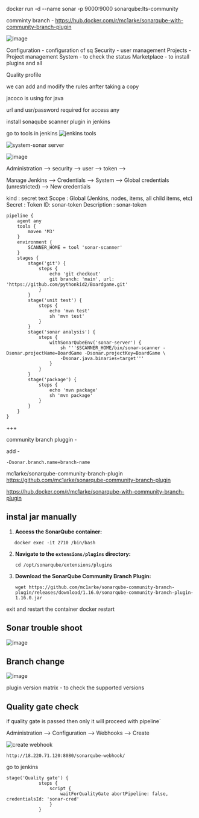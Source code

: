 
docker run -d --name sonar -p 9000:9000 sonarqube:lts-community

comminty branch - https://hub.docker.com/r/mc1arke/sonarqube-with-community-branch-plugin

![image](https://github.com/pythonkid2/DevOps-Practice/assets/100591950/c0ffd9f8-cd13-41c3-a51b-02598e46470e)

Configuration - configuration of sq
Security - user management
Projects - Project management 
System - to check the status
Marketplace  - to install plugins and all

Quality profile 

we can add and modify the rules anfter taking a copy

jacoco is using for java

url and usr/password required for access any 

install sonaqube scanner plugin in jenkins

go to tools in jenkins 
![jenkins tools](https://github.com/pythonkid2/DevOps-Practice/assets/100591950/b07d9eba-11ae-42da-adc9-76ba852c9f4e)

![system-sonar server](https://github.com/pythonkid2/DevOps-Practice/assets/100591950/53f054ae-a783-483c-95fc-0d4635d0f43d)

![image](https://github.com/pythonkid2/DevOps-Practice/assets/100591950/341dd4e5-81a1-4f2d-94c0-60c369c3d2fa)

Administration --> security --> user --> token -->

Manage Jenkins --> Credentials --> System --> Global credentials (unrestricted) --> New credentials

kind : secret text
Scope : Global (Jenkins, nodes, items, all child items, etc)
Secret : Token
ID: sonar-token
Description : sonar-token 

```
pipeline {
    agent any
    tools {
        maven 'M3'   
    }
    environment {
        SCANNER_HOME = tool 'sonar-scanner' 
    }
    stages {
        stage('git') {
            steps {
                echo 'git checkout'
                git branch: 'main', url: 'https://github.com/pythonkid2/Boardgame.git'
            }
        }
        stage('unit test') {
            steps {
                echo 'mvn test'
                sh 'mvn test'
            }
        }
        stage('sonar analysis') {
            steps {
                withSonarQubeEnv('sonar-server') {
                    sh '''$SCANNER_HOME/bin/sonar-scanner -Dsonar.projectName=BoardGame -Dsonar.projectKey=BoardGame \
                    -Dsonar.java.binaries=target'''
                }
            }
        }
        stage('package') {
            steps {
                echo 'mvn package'
                sh 'mvn package'
            }
        }       
    }
}

```

+++

community branch pluggin -

add - 
```
-Dsonar.branch.name=branch-name
```


mc1arke/sonarqube-community-branch-plugin
https://github.com/mc1arke/sonarqube-community-branch-plugin

https://hub.docker.com/r/mc1arke/sonarqube-with-community-branch-plugin


## instal jar manually 

1. **Access the SonarQube container:**
```
   docker exec -it 2710 /bin/bash
   ```

2. **Navigate to the `extensions/plugins` directory:**
   ```
   cd /opt/sonarqube/extensions/plugins
   ```

3. **Download the SonarQube Community Branch Plugin:**
   ```
   wget https://github.com/mc1arke/sonarqube-community-branch-plugin/releases/download/1.16.0/sonarqube-community-branch-plugin-1.16.0.jar
   ```
exit and restart the container 
docker restart 

## Sonar trouble shoot

![image](https://github.com/pythonkid2/DevOps-Practice/assets/100591950/2141938d-e9cb-4b99-a08e-d2af5f533721)


## Branch change
![image](https://github.com/pythonkid2/DevOps-Practice/assets/100591950/0d0a1301-1e31-4a99-bccf-482ccc0e545f)


plugin version matrix - to check the supported versions 

## Quality gate check 

if quality gate is passed then only it will proceed with pipeline`

Administration --> Configuration --> Webhooks --> Create 

![create webhook](https://github.com/pythonkid2/DevOps-Practice/assets/100591950/3fb68228-41fc-44f0-8447-3dc1629108c8)
```
http://18.220.71.120:8080/sonarqube-webhook/
```

go to jenkins

```
stage('Quality gate') {
            steps {
                script {
                    waitForQualityGate abortPipeline: false, credentialsId: 'sonar-cred'
                }
            }
```
